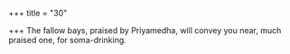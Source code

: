 +++
title = "30"

+++
The fallow bays, praised by Priyamedha, will convey you near,
much praised one, for soma-drinking.